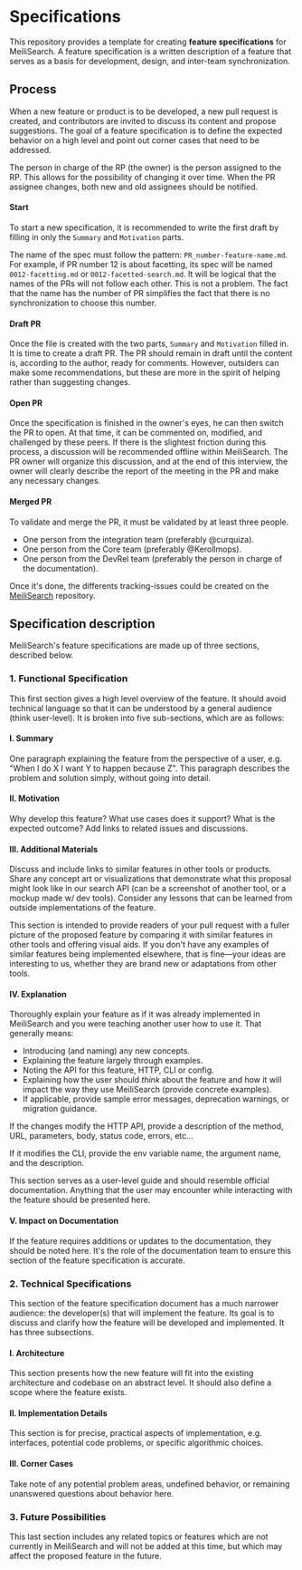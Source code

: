 # Specifications
This repository provides a template for creating **feature specifications** for MeiliSearch. A feature specification is a written description of a feature that serves as a basis for development, design, and inter-team synchronization.

## Process

When a new feature or product is to be developed, a new pull request is created, and contributors are invited to discuss its content and propose suggestions. The goal of a feature specification is to define the expected behavior on a high level and point out corner cases that need to be addressed.

The person in charge of the RP (the owner) is the person assigned to the RP. This allows for the possibility of changing it over time. When the PR assignee changes, both new and old assignees should be notified.

#### Start

To start a new specification, it is recommended to write the first draft by filling in only the `Summary` and `Motivation` parts. 

The name of the spec must follow the pattern: `PR_number-feature-name.md`. For example, if PR number 12 is about facetting, its spec will be named `0012-facetting.md` or `0012-facetted-search.md`. It will be logical that the names of the PRs will not follow each other. This is not a problem. The fact that the name has the number of PR simplifies the fact that there is no synchronization to choose this number. 

#### Draft PR

Once the file is created with the two parts, `Summary` and `Motivation` filled in. It is time to create a draft PR. The PR should remain in draft until the content is, according to the author, ready for comments. However, outsiders can make some recommendations, but these are more in the spirit of helping rather than suggesting changes. 

#### Open PR

Once the specification is finished in the owner's eyes, he can then switch the PR to open. At that time, it can be commented on, modified, and challenged by these peers. If there is the slightest friction during this process, a discussion will be recommended offline within MeiliSearch. The PR owner will organize this discussion, and at the end of this interview, the owner will clearly describe the report of the meeting in the PR and make any necessary changes.

#### Merged PR

To validate and merge the PR, it must be validated by at least three people. 
- One person from the integration team (preferably @curquiza). 
- One person from the Core team (preferably @Kerollmops). 
- One person from the DevRel team (preferably the person in charge of the documentation).

Once it's done, the differents tracking-issues could be created on the [MeiliSearch](https://github.com/meilisearch/meilisearch) repository.

## Specification description

MeiliSearch's feature specifications are made up of three sections, described below.

### 1. Functional Specification

This first section gives a high level overview of the feature. It should avoid technical language so that it can be understood by a general audience (think user-level). It is broken into five sub-sections, which are as follows:

#### I. Summary

One paragraph explaining the feature from the perspective of a user, e.g. "When I do X I want Y to happen because Z". This paragraph describes the problem and solution simply, without going into detail.

#### II. Motivation

Why develop this feature? What use cases does it support? What is the expected outcome? Add links to related issues and discussions.

#### III. Additional Materials

Discuss and include links to similar features in other tools or products. Share any concept art or visualizations that demonstrate what this proposal might look like in our search API (can be a screenshot of another tool, or a mockup made w/ dev tools). Consider any lessons that can be learned from outside implementations of the feature.

This section is intended to provide readers of your pull request with a fuller picture of the proposed feature by comparing it with similar features in other tools and offering visual aids. If you don't have any examples of similar features being implemented elsewhere, that is fine—your ideas are interesting to us, whether they are brand new or adaptations from other tools.

#### IV. Explanation

Thoroughly explain your feature as if it was already implemented in MeiliSearch and you were teaching another user how to use it. That generally means:

- Introducing (and naming) any new concepts.
- Explaining the feature largely through examples.
- Noting the API for this feature, HTTP, CLI or config.
- Explaining how the user should _think_ about the feature and how it will impact the way they use MeiliSearch (provide concrete examples).
- If applicable, provide sample error messages, deprecation warnings, or migration guidance.

If the changes modify the HTTP API, provide a description of the method, URL, parameters, body, status code, errors, etc...

If it modifies the CLI, provide the env variable name, the argument name, and the description.

This section serves as a user-level guide and should resemble official documentation. Anything that the user may encounter while interacting with the feature should be presented here.

#### V. Impact on Documentation

If the feature requires additions or updates to the documentation, they should be noted here. It's the role of the documentation team to ensure this section of the feature specification is accurate.

### 2. Technical Specifications

This section of the feature specification document has a much narrower audience: the developer(s) that will implement the feature. Its goal is to discuss and clarify how the feature will be developed and implemented. It has three subsections.

#### I. Architecture

This section presents how the new feature will fit into the existing architecture and codebase on an abstract level. It should also define a scope where the feature exists.

#### II. Implementation Details

This section is for precise, practical aspects of implementation, e.g. interfaces, potential code problems, or specific algorithmic choices.

#### III. Corner Cases

Take note of any potential problem areas, undefined behavior, or remaining unanswered questions about behavior here.

### 3. Future Possibilities

This last section includes any related topics or features which are not currently in MeiliSearch and will not be added at this time, but which may affect the proposed feature in the future.
